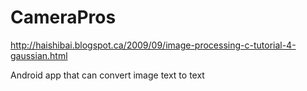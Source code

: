 CameraPros
==========
http://haishibai.blogspot.ca/2009/09/image-processing-c-tutorial-4-gaussian.html

Android app that can convert image text to text
